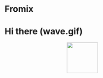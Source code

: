 # Fromix
# Hi there (wave.gif)

<div id="header" align="center">
  <img src="https://giphy.com/clips/studiosoriginals-7V428R51Dpz9Tfz1c2" width="100"/>
</div>
